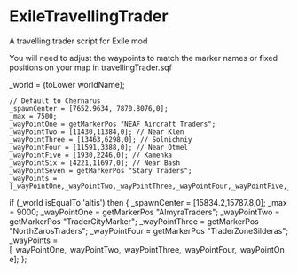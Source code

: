 # ExileTravellingTrader
A travelling trader script for Exile mod

You will need to adjust the waypoints to match the marker names or fixed positions on your map in travellingTrader.sqf

_world = (toLower worldName);

	// Default to Chernarus
	_spawnCenter = [7652.9634, 7870.8076,0];
	_max = 7500;
	_wayPointOne = getMarkerPos "NEAF Aircraft Traders";
	_wayPointTwo = [11430,11384,0]; // Near Klen
	_wayPointThree = [13463,6298,0]; // Solnichniy
	_wayPointFour = [11591,3388,0]; // Near Otmel
	_wayPointFive = [1930,2246,0]; // Kamenka
	_wayPointSix = [4221,11697,0]; // Near Bash
	_wayPointSeven = getMarkerPos "Stary Traders";
	_wayPoints = [_wayPointOne,_wayPointTwo,_wayPointThree,_wayPointFour,_wayPointFive,_wayPointSix,_wayPointSeven,_wayPointOne];

if (_world isEqualTo 'altis') then 
{
	_spawnCenter = [15834.2,15787.8,0];
	_max = 9000;
	_wayPointOne = getMarkerPos "AlmyraTraders";
	_wayPointTwo = getMarkerPos "TraderCityMarker";
	_wayPointThree = getMarkerPos "NorthZarosTraders";
	_wayPointFour = getMarkerPos "TraderZoneSilderas";
	_wayPoints = [_wayPointOne,_wayPointTwo,_wayPointThree,_wayPointFour,_wayPointOne];
};
